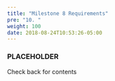 ```yaml
---
title: "Milestone 8 Requirements"
pre: "10. "
weight: 100
date: 2018-08-24T10:53:26-05:00
---
```


### PLACEHOLDER 

Check back for contents